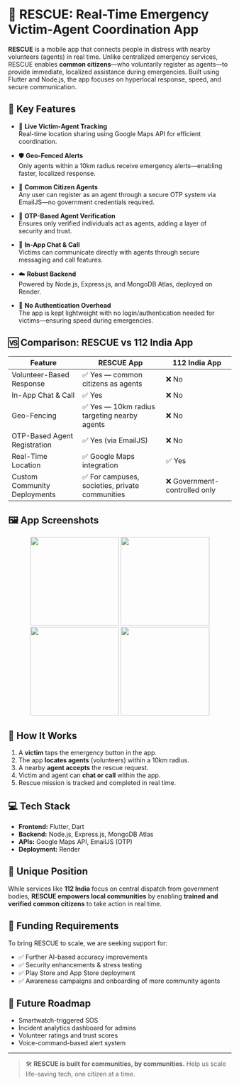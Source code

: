 # 🚨 RESCUE: Real-Time Emergency Victim-Agent Coordination App

**RESCUE** is a mobile app that connects people in distress with nearby volunteers (agents) in real time. Unlike centralized emergency services, RESCUE enables **common citizens**—who voluntarily register as agents—to provide immediate, localized assistance during emergencies. Built using Flutter and Node.js, the app focuses on hyperlocal response, speed, and secure communication.

## 🧩 Key Features

- 📍 **Live Victim-Agent Tracking**  
  Real-time location sharing using Google Maps API for efficient coordination.

- 🛡️ **Geo-Fenced Alerts**  
  Only agents within a 10km radius receive emergency alerts—enabling faster, localized response.

- 👥 **Common Citizen Agents**  
  Any user can register as an agent through a secure OTP system via EmailJS—no government credentials required.

- 🔐 **OTP-Based Agent Verification**  
  Ensures only verified individuals act as agents, adding a layer of security and trust.

- 💬 **In-App Chat & Call**  
  Victims can communicate directly with agents through secure messaging and call features.

- ☁️ **Robust Backend**  
  Powered by Node.js, Express.js, and MongoDB Atlas, deployed on Render.

- 🔄 **No Authentication Overhead**  
  The app is kept lightweight with no login/authentication needed for victims—ensuring speed during emergencies.

## 🆚 Comparison: RESCUE vs 112 India App

| Feature                         | RESCUE App                                                | 112 India App                      |
|---------------------------------|------------------------------------------------------------|------------------------------------|
| Volunteer-Based Response        | ✅ Yes — common citizens as agents                         | ❌ No                              |
| In-App Chat & Call              | ✅ Yes                                                     | ❌ No                              |
| Geo-Fencing                     | ✅ Yes — 10km radius targeting nearby agents               | ❌ No                              |
| OTP-Based Agent Registration    | ✅ Yes (via EmailJS)                                       | ❌ No                              |
| Real-Time Location              | ✅ Google Maps integration                                 | ✅ Yes                             |
| Custom Community Deployments    | ✅ For campuses, societies, private communities            | ❌ Government-controlled only      |

## 🖼️ App Screenshots

<p align="center">
  <img src="screenshots/home.png" width="200">
  <img src="screenshots/emergency.png" width="200">
  <img src="screenshots/map.png" width="200">
  <img src="screenshots/chat.png" width="200">
</p>

## 🚀 How It Works

1. A **victim** taps the emergency button in the app.
2. The app **locates agents** (volunteers) within a 10km radius.
3. A nearby **agent accepts** the rescue request.
4. Victim and agent can **chat or call** within the app.
5. Rescue mission is tracked and completed in real time.

## 💻 Tech Stack

- **Frontend:** Flutter, Dart
- **Backend:** Node.js, Express.js, MongoDB Atlas
- **APIs:** Google Maps API, EmailJS (OTP)
- **Deployment:** Render

## 📌 Unique Position

While services like **112 India** focus on central dispatch from government bodies, **RESCUE empowers local communities** by enabling **trained and verified common citizens** to take action in real time.

## 💸 Funding Requirements

To bring RESCUE to scale, we are seeking support for:
- ✅ Further AI-based accuracy improvements
- ✅ Security enhancements & stress testing
- ✅ Play Store and App Store deployment
- ✅ Awareness campaigns and onboarding of more community agents

## 🧠 Future Roadmap

- Smartwatch-triggered SOS
- Incident analytics dashboard for admins
- Volunteer ratings and trust scores
- Voice-command-based alert system
---

> 🛠️ **RESCUE is built for communities, by communities.** Help us scale life-saving tech, one citizen at a time.
